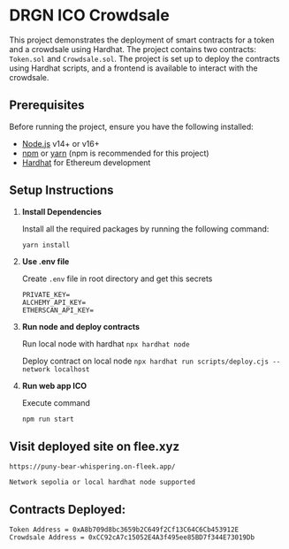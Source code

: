 # DRGN ICO Crowdsale

This project demonstrates the deployment of smart contracts for a token and a crowdsale using Hardhat. The project contains two contracts: `Token.sol` and `Crowdsale.sol`. The project is set up to deploy the contracts using Hardhat scripts, and a frontend is available to interact with the crowdsale.

## Prerequisites

Before running the project, ensure you have the following installed:

- [Node.js](https://nodejs.org/) v14+ or v16+
- [npm](https://www.npmjs.com/) or [yarn](https://yarnpkg.com/) (npm is recommended for this project)
- [Hardhat](https://hardhat.org/) for Ethereum development

## Setup Instructions

1. **Install Dependencies**

   Install all the required packages by running the following command:

   ```bash
   yarn install
   ```
2. **Use .env file**

    Create ```.env``` file in root directory and get this secrets

    ```
    PRIVATE_KEY=
    ALCHEMY_API_KEY=
    ETHERSCAN_API_KEY=
    ```
3. **Run node and deploy contracts**

    Run local node with hardhat
    ```npx hardhat node```

    Deploy contract on local node
    ```npx hardhat run scripts/deploy.cjs --network localhost```

4. **Run web app ICO**

    Execute command
    ```
    npm run start
    ```

## Visit deployed site on flee.xyz
    https://puny-bear-whispering.on-fleek.app/

    Network sepolia or local hardhat node supported

## Contracts Deployed: 
    Token Address = 0xA8b709d8bc3659b2C649f2Cf13C64C6Cb453912E
    Crowdsale Address = 0xCC92cA7c15052E4A3f495ee85BD7f344E73019Db